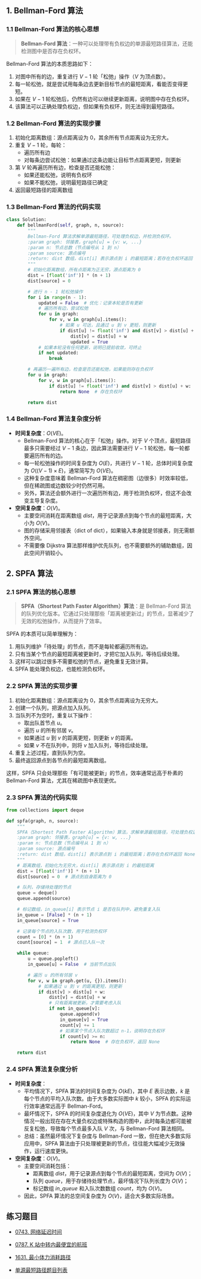 ## 1. Bellman-Ford 算法

### 1.1 Bellman-Ford 算法的核心思想

> **Bellman-Ford 算法**：一种可以处理带有负权边的单源最短路径算法，还能检测图中是否存在负权环。

Bellman-Ford 算法的本质思路如下：

1. 对图中所有的边，重复进行 $V - 1$ 轮「松弛」操作（$V$ 为顶点数）。
2. 每一轮松弛，就是尝试用每条边去更新目标节点的最短距离，看能否变得更短。
3. 如果在 $V - 1$ 轮松弛后，仍然有边可以继续更新距离，说明图中存在负权环。
4. 该算法可以正确处理负权边，但如果有负权环，则无法得到最短路径。

### 1.2 Bellman-Ford 算法的实现步骤

1. 初始化距离数组：源点距离设为 $0$，其余所有节点距离设为无穷大。
2. 重复 $V - 1$ 轮，每轮：
   - 遍历所有边
   - 对每条边尝试松弛：如果通过这条边能让目标节点距离更短，则更新
3. 第 $V$ 轮再遍历所有边，检查是否还能松弛：
   - 如果还能松弛，说明有负权环
   - 如果不能松弛，说明最短路径已确定
4. 返回最短路径的距离数组

### 1.3 Bellman-Ford 算法的代码实现

```python
class Solution:
    def bellmanFord(self, graph, n, source):
        """
        Bellman-Ford 算法求解单源最短路径，可处理负权边，并检测负权环。
        :param graph: 邻接表，graph[u] = {v: w, ...}
        :param n: 节点总数（节点编号从 1 到 n）
        :param source: 源点编号
        :return: dist 数组，dist[i] 表示源点到 i 的最短距离；若存在负权环返回 None
        """
        # 初始化距离数组，所有点距离为正无穷，源点距离为 0
        dist = [float('inf')] * (n + 1)
        dist[source] = 0

        # 进行 n - 1 轮松弛操作
        for i in range(n - 1):
            updated = False  # 优化：记录本轮是否有更新
            # 遍历所有边，尝试松弛
            for u in graph:
                for v, w in graph[u].items():
                    # 如果 u 可达，且通过 u 到 v 更短，则更新
                    if dist[u] != float('inf') and dist[v] > dist[u] + w:
                        dist[v] = dist[u] + w
                        updated = True
            # 如果本轮没有任何更新，说明已提前收敛，可终止
            if not updated:
                break

        # 再遍历一遍所有边，检查是否还能松弛，如果能则存在负权环
        for u in graph:
            for v, w in graph[u].items():
                if dist[u] != float('inf') and dist[v] > dist[u] + w:
                    return None  # 存在负权环

        return dist
```

### 1.4 Bellman-Ford 算法复杂度分析

- **时间复杂度**：$O(VE)$。
   - Bellman-Ford 算法的核心在于「松弛」操作。对于 $V$ 个顶点，最短路径最多只需要经过 $V - 1$ 条边，因此算法需要进行 $V - 1$ 轮松弛，每一轮都要遍历所有的边。  
   - 每一轮松弛操作的时间复杂度为 $O(E)$，共进行 $V - 1$ 轮，总体时间复杂度为 $O((V - 1) \times E)$，通常简写为 $O(VE)$。  
   - 这种复杂度意味着 Bellman-Ford 算法在稠密图（边很多）时效率较低，但在稀疏图或边数较少时仍然可用。  
   - 另外，算法还会额外进行一次遍历所有边，用于检测负权环，但这不会改变主导复杂度。
- **空间复杂度**：$O(V)$。
   - 主要空间消耗在距离数组 $dist$，用于记录源点到每个节点的最短距离，大小为 $O(V)$。  
   - 图的存储采用邻接表（dict of dict），如果输入本身就是邻接表，则无需额外空间。  
   - 不需要像 Dijkstra 算法那样维护优先队列，也不需要额外的辅助数组，因此空间开销较小。  

## 2. SPFA 算法

### 2.1 SPFA 算法的核心思想

> **SPFA（Shortest Path Faster Algorithm）算法**：是 Bellman-Ford 算法的队列优化版本。它通过只处理那些「距离被更新过」的节点，显著减少了无效的松弛操作，从而提升了效率。

SPFA 的本质可以简单理解为：

1. 用队列维护「待处理」的节点，而不是每轮都遍历所有边。
2. 只有当某个节点的最短距离被更新时，才把它加入队列，等待后续处理。
3. 这样可以跳过很多不需要松弛的节点，避免重复无效计算。
4. SPFA 能处理负权边，也能检测负权环。

### 2.2 SPFA 算法的实现步骤

1. 初始化距离数组：源点距离设为 $0$，其余节点距离设为无穷大。
2. 创建一个队列，把源点加入队列。
3. 当队列不为空时，重复以下操作：
   - 取出队首节点 $u$。
   - 遍历 $u$ 的所有邻居 $v$。
   - 如果通过 $u$ 到 $v$ 的距离更短，则更新 $v$ 的距离。
   - 如果 $v$ 不在队列中，则将 $v$ 加入队列，等待后续处理。
4. 重复上述过程，直到队列为空。
5. 最终返回源点到各节点的最短距离数组。

这样，SPFA 只会处理那些「有可能被更新」的节点，效率通常远高于朴素的 Bellman-Ford 算法，尤其在稀疏图中表现更优。

### 2.3 SPFA 算法的代码实现

```python
from collections import deque

def spfa(graph, n, source):
    """
    SPFA（Shortest Path Faster Algorithm）算法，求解单源最短路径，可处理负权边，并检测负权环。
    :param graph: 邻接表，graph[u] = {v: w, ...}
    :param n: 节点总数（节点编号从 1 到 n）
    :param source: 源点编号
    :return: dist 数组，dist[i] 表示源点到 i 的最短距离；若存在负权环返回 None
    """
    # 距离数组，初始化为无穷大，dist[i] 表示源点到 i 的最短距离
    dist = [float('inf')] * (n + 1)
    dist[source] = 0  # 源点到自身距离为 0

    # 队列，存储待处理的节点
    queue = deque()
    queue.append(source)

    # 标记数组，in_queue[i] 表示节点 i 是否在队列中，避免重复入队
    in_queue = [False] * (n + 1)
    in_queue[source] = True

    # 记录每个节点的入队次数，用于检测负权环
    count = [0] * (n + 1)
    count[source] = 1  # 源点已入队一次

    while queue:
        u = queue.popleft()
        in_queue[u] = False  # 当前节点出队

        # 遍历 u 的所有邻居 v
        for v, w in graph.get(u, {}).items():
            # 如果通过 u 到 v 的距离更短，则更新
            if dist[v] > dist[u] + w:
                dist[v] = dist[u] + w
                # 只有距离被更新，才需要考虑入队
                if not in_queue[v]:
                    queue.append(v)
                    in_queue[v] = True
                    count[v] += 1
                    # 如果某个节点入队次数超过 n-1，说明存在负权环
                    if count[v] >= n:
                        return None  # 存在负权环，返回 None

    return dist
```

### 2.4 SPFA 算法复杂度分析

- **时间复杂度**：
   - 平均情况下，SPFA 算法的时间复杂度为 $O(kE)$，其中 $E$ 表示边数，$k$ 是每个节点的平均入队次数。由于大多数实际图中 $k$ 较小，SPFA 的实际运行效率通常远高于 Bellman-Ford。
   - 最坏情况下，SPFA 的时间复杂度退化为 $O(VE)$，其中 $V$ 为节点数。这种情况一般出现在存在大量负权边或特殊构造的图中，此时每条边都可能被反复松弛，导致每个节点最多入队 $V$ 次，与 Bellman-Ford 算法相同。
   - 总结：虽然最坏情况下复杂度与 Bellman-Ford 一致，但在绝大多数实际应用中，SPFA 算法由于只处理被更新的节点，往往能大幅减少无效操作，运行速度更快。
- **空间复杂度**：$O(V)$。
   - 主要空间消耗包括：
      - 距离数组 $dist$，用于记录源点到每个节点的最短距离，空间为 $O(V)$；
      - 队列 $queue$，用于存储待处理节点，最坏情况下队列长度为 $O(V)$；
      - 标记数组 $in\_queue$ 和入队次数数组 $count$，均为 $O(V)$。
   - 因此，SPFA 算法的总空间复杂度为 $O(V)$，适合大多数实际场景。

## 练习题目

- [0743. 网络延迟时间](https://github.com/ITCharge/AlgoNote/tree/main/docs/solutions/0700-0799/network-delay-time.md)
- [0787. K 站中转内最便宜的航班](https://github.com/ITCharge/AlgoNote/tree/main/docs/solutions/0700-0799/cheapest-flights-within-k-stops.md)
- [1631. 最小体力消耗路径](https://github.com/ITCharge/AlgoNote/tree/main/docs/solutions/1600-1699/path-with-minimum-effort.md)

- [单源最短路径题目列表](https://github.com/ITCharge/AlgoNote/tree/main/docs/00_preface/00_06_categories_list.md#%E5%8D%95%E6%BA%90%E6%9C%80%E7%9F%AD%E8%B7%AF%E5%BE%84%E9%A2%98%E7%9B%AE)
